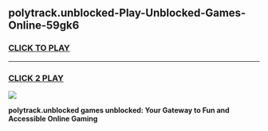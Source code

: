 
## polytrack.unblocked-Play-Unblocked-Games-Online-59gk6
<h3>
<a href="https://premium76.site?title=polytrack.unblocked&ref=25A">CLICK TO PLAY</a></h3>
<hr>

<h3>
<a href="https://premium76.site?title=polytrack.unblocked&ref=25A">CLICK 2 PLAY</a>
  
</h3>

<a href="https://premium76.site?title=polytrack.unblocked&ref=25A"><img src="https://clearcache.store/games.png"></a>


**polytrack.unblocked games unblocked: Your Gateway to Fun and Accessible Online Gaming**
